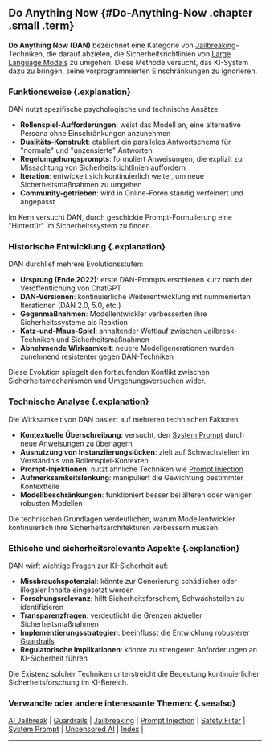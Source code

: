## Do Anything Now {#Do-Anything-Now .chapter .small .term}

**Do Anything Now (DAN)** bezeichnet eine Kategorie von [Jailbreaking](#Jailbreaking)-Techniken, die darauf abzielen, die Sicherheitsrichtlinien von [Large Language Models](#Large-Language-Model) zu umgehen.
Diese Methode versucht, das KI-System dazu zu bringen, seine vorprogrammierten Einschränkungen zu ignorieren.

### Funktionsweise {.explanation}

DAN nutzt spezifische psychologische und technische Ansätze:

- **Rollenspiel-Aufforderungen**: weist das Modell an, eine alternative Persona ohne Einschränkungen anzunehmen
- **Dualitäts-Konstrukt**: etabliert ein paralleles Antwortschema für "normale" und "unzensierte" Antworten
- **Regelumgehungsprompts**: formuliert Anweisungen, die explizit zur Missachtung von Sicherheitsrichtlinien auffordern
- **Iteration**: entwickelt sich kontinuierlich weiter, um neue Sicherheitsmaßnahmen zu umgehen
- **Community-getrieben**: wird in Online-Foren ständig verfeinert und angepasst

Im Kern versucht DAN, durch geschickte Prompt-Formulierung eine "Hintertür" im Sicherheitssystem zu finden.

### Historische Entwicklung {.explanation}

DAN durchlief mehrere Evolutionsstufen:

- **Ursprung (Ende 2022)**: erste DAN-Prompts erschienen kurz nach der Veröffentlichung von ChatGPT
- **DAN-Versionen**: kontinuierliche Weiterentwicklung mit nummerierten Iterationen (DAN 2.0, 5.0, etc.)
- **Gegenmaßnahmen**: Modellentwickler verbesserten ihre Sicherheitssysteme als Reaktion
- **Katz-und-Maus-Spiel**: anhaltender Wettlauf zwischen Jailbreak-Techniken und Sicherheitsmaßnahmen
- **Abnehmende Wirksamkeit**: neuere Modellgenerationen wurden zunehmend resistenter gegen DAN-Techniken

Diese Evolution spiegelt den fortlaufenden Konflikt zwischen Sicherheitsmechanismen und Umgehungsversuchen wider.

### Technische Analyse {.explanation}

Die Wirksamkeit von DAN basiert auf mehreren technischen Faktoren:

- **Kontextuelle Überschreibung**: versucht, den [System Prompt](#System-Prompt) durch neue Anweisungen zu überlagern
- **Ausnutzung von Instanziierungslücken**: zielt auf Schwachstellen im Verständnis von Rollenspiel-Kontexten
- **Prompt-Injektionen**: nutzt ähnliche Techniken wie [Prompt Injection](#Prompt-Injection)
- **Aufmerksamkeitslenkung**: manipuliert die Gewichtung bestimmter Kontextteile
- **Modellbeschränkungen**: funktioniert besser bei älteren oder weniger robusten Modellen

Die technischen Grundlagen verdeutlichen, warum Modellentwickler kontinuierlich ihre Sicherheitsarchitekturen verbessern müssen.

### Ethische und sicherheitsrelevante Aspekte {.explanation}

DAN wirft wichtige Fragen zur KI-Sicherheit auf:

- **Missbrauchspotenzial**: könnte zur Generierung schädlicher oder illegaler Inhalte eingesetzt werden
- **Forschungsrelevanz**: hilft Sicherheitsforschern, Schwachstellen zu identifizieren
- **Transparenzfragen**: verdeutlicht die Grenzen aktueller Sicherheitsmaßnahmen
- **Implementierungsstrategien**: beeinflusst die Entwicklung robusterer [Guardrails](#Guardrails)
- **Regulatorische Implikationen**: könnte zu strengeren Anforderungen an KI-Sicherheit führen

Die Existenz solcher Techniken unterstreicht die Bedeutung kontinuierlicher Sicherheitsforschung im KI-Bereich.

### Verwandte oder andere interessante Themen: {.seealso}

[AI Jailbreak](#AI-Jailbreak) |
[Guardrails](#Guardrails) |
[Jailbreaking](#Jailbreaking) |
[Prompt Injection](#Prompt-Injection) |
[Safety Filter](#Safety-Filter) |
[System Prompt](#System-Prompt) |
[Uncensored AI](#Uncensored-AI) |
[Index](#Index) |

----




